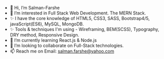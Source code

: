 - 👋 Hi, I’m Salman-Farshe
- 👀 I’m interested in Full Stack Web Development. The MERN Stack.
- ✨ I have the core knowledge of HTML5, CSS3, SASS, Bootstrap4/5, javaScript(ES6), MySQL, MongoDB.
- ✨ Tools & techniques I'm using - Wireframing, BEM(SCSS), Typography, DRY method, Responsive Design.
- 🌱 I’m currently learning React.js & Node.js
- 💞️ I’m looking to collaborate on Full-Stack technologies.
- 📫 Reach me on Email: salman.farshe@yahoo.com

<!---
Salman-Farshe/Salman-Farshe is a ✨ special ✨ repository because its `README.md` (this file) appears on your GitHub profile.
You can click the Preview link to take a look at your changes.
--->
